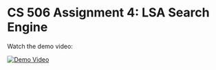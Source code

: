 # CS 506 Assignment 4: LSA Search Engine

Watch the demo video:

[![Demo Video](https://img.youtube.com/vi/_9hruxhSn3o/hqdefault.jpg)](https://youtu.be/_9hruxhSn3o)
